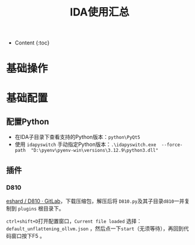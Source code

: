 ﻿---
layout:		post
category:	"sec"
title:		"IDA使用汇总"

tags:		[]
---
- Content
{:toc}
# 基础操作



# 基础配置

## 配置Python

- 在IDA子目录下查看支持的Python版本：`python\PyQt5`
- 使用 `idapyswitch` 手动指定Python版本：`.\idapyswitch.exe  --force-path  "D:\pyenv\pyenv-win\versions\3.12.9\python3.dll"`

## 插件

### D810

[eshard / D810 · GitLab](https://gitlab.com/eshard/d810)，下载压缩包，解压后将 `D810.py`及其子目录`d810`一并复制到 `plugins` 根目录下。

`ctrl+shift+D`打开配置窗口，`Current file loaded` 选择：`default_unflattening_ollvm.json` ，然后点一下`start`（无须等待），再回到代码窗口按下F5 。

